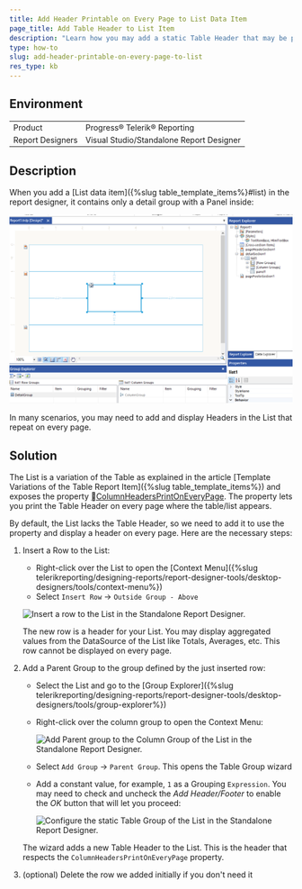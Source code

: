 ```yaml
---
title: Add Header Printable on Every Page to List Data Item
page_title: Add Table Header to List Item
description: "Learn how you may add a static Table Header that may be printed on every page to a List Data Item in Telerik Reporting."
type: how-to
slug: add-header-printable-on-every-page-to-list
res_type: kb
---
```


## Environment

<table>
	<tbody>
		<tr>
			<td>Product</td>
			<td>Progress® Telerik® Reporting</td>
		</tr>
		<tr>
			<td>Report Designers</td>
			<td>Visual Studio/Standalone Report Designer </td>
		</tr>
	</tbody>
</table>

## Description

When you add a [List data item]({%slug table_template_items%}#list) in the report designer, it contains only a detail group with a Panel inside:

![List item when added to a new report in the Standalone Report Designer.](images/AddList.png)

In many scenarios, you may need to add and display Headers in the List that repeat on every page.

## Solution

The List is a variation of the Table as explained in the article [Template Variations of the Table Report Item]({%slug table_template_items%}) and exposes the property [ColumnHeadersPrintOnEveryPage](/api/telerik.reporting.table#Telerik_Reporting_Table_ColumnHeadersPrintOnEveryPage). The property lets you print the Table Header on every page where the table/list appears.

By default, the List lacks the Table Header, so we need to add it to use the property and display a header on every page. Here are the necessary steps:

1. Insert a Row to the List:

	* Right-click over the List to open the [Context Menu]({%slug telerikreporting/designing-reports/report-designer-tools/desktop-designers/tools/context-menu%})
	* Select `Insert Row` -> `Outside Group - Above`

	![Insert a row to the List in the Standalone Report Designer.]()
	
	The new row is a header for your List. You may display aggregated values from the DataSource of the List like Totals, Averages, etc. This row cannot be displayed on every page.

1. Add a Parent Group to the group defined by the just inserted row:

	* Select the List and go to the [Group Explorer]({%slug telerikreporting/designing-reports/report-designer-tools/desktop-designers/tools/group-explorer%})
	* Right-click over the column group to open the Context Menu:

		![Add Parent group to the Column Group of the List in the Standalone Report Designer.]()

	* Select `Add Group` -> `Parent Group`. This opens the Table Group wizard
	* Add a constant value, for example, `1` as a Grouping `Expression`. You may need to check and uncheck the _Add Header/Footer_ to enable the _OK_ button that will let you proceed:

		![Configure the static Table Group of the List in the Standalone Report Designer.]()

	The wizard adds a new Table Header to the List. This is the header that respects the `ColumnHeadersPrintOnEveryPage` property.

1. (optional) Delete the row we added initially if you don't need it
